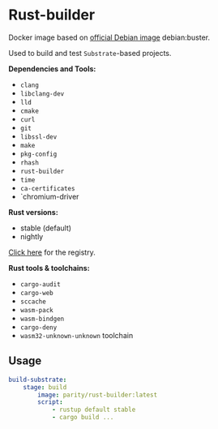 # Rust-builder

Docker image based on [official Debian image](https://hub.docker.com/_/debian) debian:buster.

Used to build and test `Substrate`-based projects.

**Dependencies and Tools:**

- `clang`
- `libclang-dev`
- `lld`
- `cmake`
- `curl`
- `git`
- `libssl-dev`
- `make`
- `pkg-config`
- `rhash`
- `rust-builder`
- `time`
- `ca-certificates`
- `chromium-driver

**Rust versions:**

- stable (default)
- nightly

[Click here](https://hub.docker.com/repository/docker/parity/rust-builder) for the registry.

**Rust tools & toolchains:**

- `cargo-audit`
- `cargo-web`
- `sccache`
- `wasm-pack`
- `wasm-bindgen`
- `cargo-deny`
- `wasm32-unknown-unknown` toolchain

## Usage

```yaml
build-substrate:
    stage: build
        image: parity/rust-builder:latest
        script:
            - rustup default stable
            - cargo build ...
```

